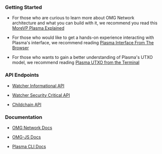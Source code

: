 ### Getting Started

- For those who are curious to learn more about OMG Network architecture and what you can build with it, we recommend you read this [MoreVP Plasma Explained](https://github.com/omisego/dev-portal/blob/master/guides/morevp_eli5.md)

- For those who would like to get a hands-on experience interacting with Plasma's interface, we recommend reading [Plasma Interface From The Browser](https://github.com/omisego/dev-portal/blob/master/guides/plasma_interface_from_browser.md)

- For those who wants to gain a better understanding of Plasma's UTXO model, we recommend reading [Plasma UTXO from the Terminal](https://github.com/omisego/dev-portal/blob/master/guides/plasma_utxo_from_terminal.md)

### API Endpoints

- [Watcher Informational API](https://developer.omisego.co/elixir-omg/docs-ui/?url=0.1/informational_api_specs.yaml)

- [Watcher Security Critical API](https://developer.omisego.co/elixir-omg/docs-ui/?url=0.1/security_critical_api_specs.yaml)

- [Childchain API](https://developer.omisego.co/elixir-omg/docs-ui/?url=0.2/operator_api_specs.yaml)

### Documentation

- [OMG Network Docs](https://github.com/omisego/elixir-omg/)

- [OMG-JS Docs](https://github.com/omisego/omg-js)

- [Plasma CLI Docs](https://github.com/omisego/plasma-cli)
